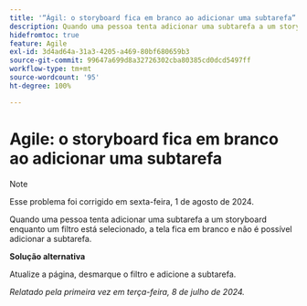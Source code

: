 ```yaml
---
title: '“Ágil: o storyboard fica em branco ao adicionar uma subtarefa”'
description: Quando uma pessoa tenta adicionar uma subtarefa a um storyboard enquanto um filtro está selecionado, a tela fica em branco e não é possível adicionar a subtarefa.
hidefromtoc: true
feature: Agile
exl-id: 3d4ad64a-31a3-4205-a469-80bf680659b3
source-git-commit: 99647a699d8a32726302cba80385cd0dcd5497ff
workflow-type: tm+mt
source-wordcount: '95'
ht-degree: 100%

---
```


# Agile: o storyboard fica em branco ao adicionar uma subtarefa


>[!NOTE]
>
>Esse problema foi corrigido em sexta-feira, 1 de agosto de 2024.

Quando uma pessoa tenta adicionar uma subtarefa a um storyboard enquanto um filtro está selecionado, a tela fica em branco e não é possível adicionar a subtarefa.

**Solução alternativa**

Atualize a página, desmarque o filtro e adicione a subtarefa.

_Relatado pela primeira vez em terça-feira, 8 de julho de 2024._
